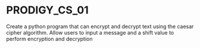 # PRODIGY_CS_01
Create a python program that can encrypt and decrypt text using the caesar cipher algorithm. Allow users to input a message and a shift value to perform encryption and decryption
